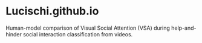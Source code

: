 # Lucischi.github.io
Human-model comparison of Visual Social Attention (VSA) during help-and-hinder social interaction classification from videos.
